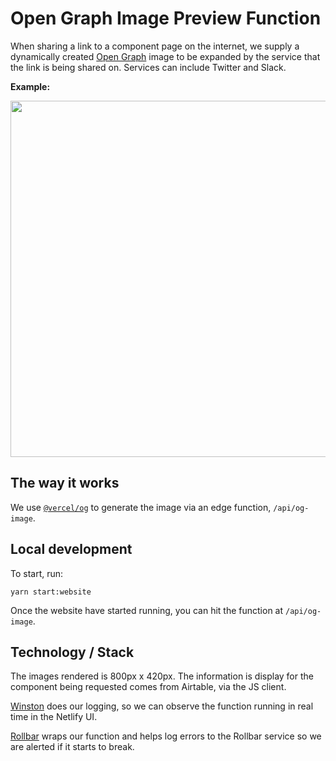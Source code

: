 # Open Graph Image Preview Function

When sharing a link to a component page on the internet, we supply a dynamically created [Open Graph](https://ogp.me/) image to be expanded by the service that the link is being shared on. Services can include Twitter and Slack.

**Example:**

<img width="570" src="https://user-images.githubusercontent.com/368249/182693326-5068e8a4-1e86-432e-81ae-b19e07a53905.png">

## The way it works

We use [`@vercel/og`](https://vercel.com/docs/functions/edge-functions/og-image-generation) to generate the image via an edge function, `/api/og-image`.

## Local development

To start, run:

```
yarn start:website
```

Once the website have started running, you can hit the function at `/api/og-image`.

## Technology / Stack

The images rendered is 800px x 420px. The information is display for the component being requested comes from Airtable, via the JS client.

[Winston](https://github.com/winstonjs/winston) does our logging, so we can observe the function running in real time in the Netlify UI.

[Rollbar](https://docs.rollbar.com/docs/aws-lambda) wraps our function and helps log errors to the Rollbar service so we are alerted if it starts to break.
